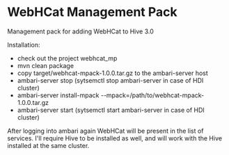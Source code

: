 # WebHCat Management Pack

Management pack for adding WebHCat to Hive 3.0

Installation:

- check out the project webhcat_mp
- mvn clean package
- copy target/webhcat-mpack-1.0.0.tar.gz to the ambari-server host
- ambari-server stop (sytsemctl stop ambari-server in case of HDI cluster)
- ambari-server install-mpack --mpack=/path/to/webhcat-mpack-1.0.0.tar.gz
- ambari-server start (sytsemctl start ambari-server in case of HDI cluster)

After logging into ambari again WebHCat will be present in the list of services. I'll require Hive to be installed as well, and will work with the Hive installed at the same cluster.

